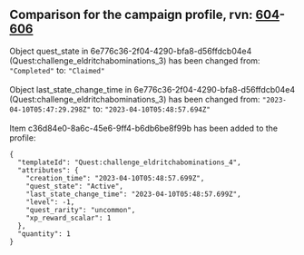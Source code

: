 ## Comparison for the campaign profile, rvn: [604](https://github.com/PRO100KatYT/FortniteProfileRevisions/tree/main/profiles/campaign/604%20campaign.json)-[606](https://github.com/PRO100KatYT/FortniteProfileRevisions/tree/main/profiles/campaign/606%20campaign.json)

Object quest_state in 6e776c36-2f04-4290-bfa8-d56ffdcb04e4 (Quest:challenge_eldritchabominations_3) has been changed from: `"Completed"` to: `"Claimed"`
<br><br>
Object last_state_change_time in 6e776c36-2f04-4290-bfa8-d56ffdcb04e4 (Quest:challenge_eldritchabominations_3) has been changed from: `"2023-04-10T05:47:29.298Z"` to: `"2023-04-10T05:48:57.694Z"`
<br><br>
Item c36d84e0-8a6c-45e6-9ff4-b6db6be8f99b has been added to the profile:

```
{
  "templateId": "Quest:challenge_eldritchabominations_4",
  "attributes": {
    "creation_time": "2023-04-10T05:48:57.699Z",
    "quest_state": "Active",
    "last_state_change_time": "2023-04-10T05:48:57.699Z",
    "level": -1,
    "quest_rarity": "uncommon",
    "xp_reward_scalar": 1
  },
  "quantity": 1
}
```

<br><br>
